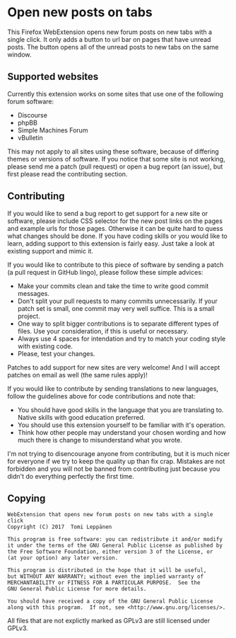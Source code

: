 Open new posts on tabs
======================
This Firefox WebExtension opens new forum posts on new tabs with a single
click. It only adds a button to url bar on pages that have unread posts. The
button opens all of the unread posts to new tabs on the same window.

Supported websites
------------------
Currently this extension works on some sites that use one of the following
forum software:
 - Discourse
 - phpBB
 - Simple Machines Forum
 - vBulletin

This may not apply to all sites using these software, because of differing
themes or versions of software. If you notice that some site is not working,
please send me a patch (pull request) or open a bug report (an issue), but
first please read the contributing section.

Contributing
------------
If you would like to send a bug report to get support for a new site or
software, please include CSS selector for the new post links on the pages and
example urls for those pages. Otherwise it can be quite hard to quess what
changes should be done. If you have coding skills or you would like to learn,
adding support to this extension is fairly easy. Just take a look at existing
support and mimic it.

If you would like to contribute to this piece of software by sending a patch (a
pull request in GitHub lingo), please follow these simple advices:
 - Make your commits clean and take the time to write good commit messages.
 - Don't split your pull requests to many commits unnecessarily. If your patch
   set is small, one commit may very well suffice. This is a small project.
 - One way to split bigger contributions is to separate different types of
   files. Use your consideration, if this is useful or necessary.
 - Always use 4 spaces for intendation and try to match your coding style with
   existing code.
 - Please, test your changes.

Patches to add support for new sites are very welcome! And I will accept patches
on email as well (the same rules apply)!

If you would like to contribute by sending translations to new languages,
follow the guidelines above for code contributions and note that:
 - You should have good skills in the language that you are translating to.
   Native skills with good education preferred.
 - You should use this extension yourself to be familiar with it's operation.
 - Think how other people may understand your chosen wording and how much there
   is change to misunderstand what you wrote.

I'm not trying to disencourage anyone from contributing, but it is much nicer
for everyone if we try to keep the quality up than fix crap. Mistakes are not
forbidden and you will not be banned from contributing just because you didn't
do everything perfectly the first time.

Copying
-------
    WebExtension that opens new forum posts on new tabs with a single click
    Copyright (C) 2017  Tomi Leppänen

    This program is free software: you can redistribute it and/or modify
    it under the terms of the GNU General Public License as published by
    the Free Software Foundation, either version 3 of the License, or
    (at your option) any later version.

    This program is distributed in the hope that it will be useful,
    but WITHOUT ANY WARRANTY; without even the implied warranty of
    MERCHANTABILITY or FITNESS FOR A PARTICULAR PURPOSE.  See the
    GNU General Public License for more details.

    You should have received a copy of the GNU General Public License
    along with this program.  If not, see <http://www.gnu.org/licenses/>.

All files that are not explictly marked as GPLv3 are still licensed under
GPLv3.
